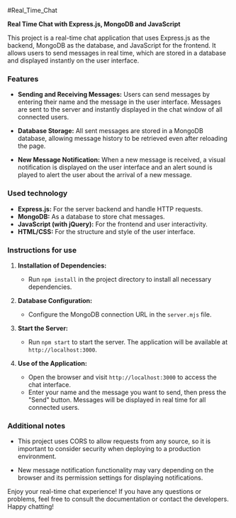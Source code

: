 #Real_Time_Chat

**Real Time Chat with Express.js, MongoDB and JavaScript**

This project is a real-time chat application that uses Express.js as the backend, MongoDB as the database, and JavaScript for the frontend. It allows users to send messages in real time, which are stored in a database and displayed instantly on the user interface.

### Features

- **Sending and Receiving Messages:** Users can send messages by entering their name and the message in the user interface. Messages are sent to the server and instantly displayed in the chat window of all connected users.

- **Database Storage:** All sent messages are stored in a MongoDB database, allowing message history to be retrieved even after reloading the page.

- **New Message Notification:** When a new message is received, a visual notification is displayed on the user interface and an alert sound is played to alert the user about the arrival of a new message.

### Used technology

- **Express.js:** For the server backend and handle HTTP requests.
- **MongoDB:** As a database to store chat messages.
- **JavaScript (with jQuery):** For the frontend and user interactivity.
- **HTML/CSS:** For the structure and style of the user interface.

### Instructions for use

1. **Installation of Dependencies:**
   - Run `npm install` in the project directory to install all necessary dependencies.

2. **Database Configuration:**
   - Configure the MongoDB connection URL in the `server.mjs` file.

3. **Start the Server:**
   - Run `npm start` to start the server. The application will be available at `http://localhost:3000`.

4. **Use of the Application:**
   - Open the browser and visit `http://localhost:3000` to access the chat interface.
   - Enter your name and the message you want to send, then press the "Send" button. Messages will be displayed in real time for all connected users.

### Additional notes

- This project uses CORS to allow requests from any source, so it is important to consider security when deploying to a production environment.

- New message notification functionality may vary depending on the browser and its permission settings for displaying notifications.

Enjoy your real-time chat experience! If you have any questions or problems, feel free to consult the documentation or contact the developers. Happy chatting!